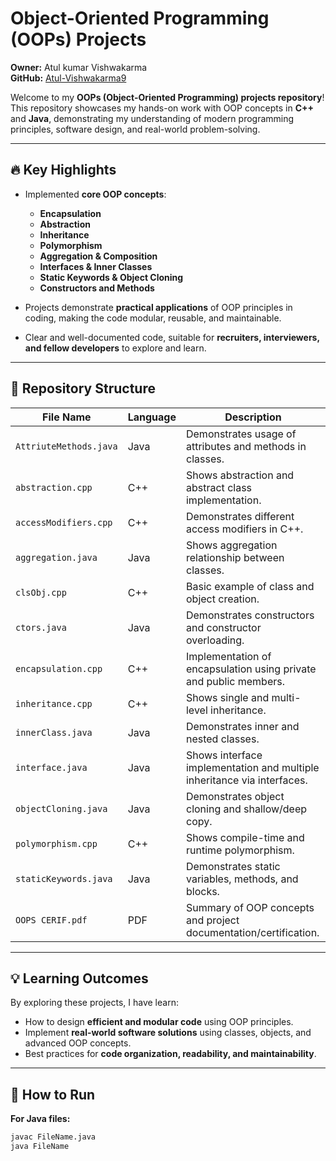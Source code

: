 # Object-Oriented Programming (OOPs) Projects
**Owner:** Atul kumar Vishwakarma  
**GitHub:** [Atul-Vishwakarma9](https://github.com/Atul-Vishwakarma9/Oops)  

Welcome to my **OOPs (Object-Oriented Programming) projects repository**! This repository showcases my hands-on work with OOP concepts in **C++** and **Java**, demonstrating my understanding of modern programming principles, software design, and real-world problem-solving.

---

## 🔥 Key Highlights

- Implemented **core OOP concepts**:
  - **Encapsulation**
  - **Abstraction**
  - **Inheritance**
  - **Polymorphism**
  - **Aggregation & Composition**
  - **Interfaces & Inner Classes**
  - **Static Keywords & Object Cloning**
  - **Constructors and Methods**

- Projects demonstrate **practical applications** of OOP principles in coding, making the code modular, reusable, and maintainable.

- Clear and well-documented code, suitable for **recruiters, interviewers, and fellow developers** to explore and learn.

---

## 📂 Repository Structure

| File Name | Language | Description |
|-----------|---------|-------------|
| `AttriuteMethods.java` | Java | Demonstrates usage of attributes and methods in classes. |
| `abstraction.cpp` | C++ | Shows abstraction and abstract class implementation. |
| `accessModifiers.cpp` | C++ | Demonstrates different access modifiers in C++. |
| `aggregation.java` | Java | Shows aggregation relationship between classes. |
| `clsObj.cpp` | C++ | Basic example of class and object creation. |
| `ctors.java` | Java | Demonstrates constructors and constructor overloading. |
| `encapsulation.cpp` | C++ | Implementation of encapsulation using private and public members. |
| `inheritance.cpp` | C++ | Shows single and multi-level inheritance. |
| `innerClass.java` | Java | Demonstrates inner and nested classes. |
| `interface.java` | Java | Shows interface implementation and multiple inheritance via interfaces. |
| `objectCloning.java` | Java | Demonstrates object cloning and shallow/deep copy. |
| `polymorphism.cpp` | C++ | Shows compile-time and runtime polymorphism. |
| `staticKeywords.java` | Java | Demonstrates static variables, methods, and blocks. |
| `OOPS CERIF.pdf` | PDF | Summary of OOP concepts and project documentation/certification. |

---

## 💡 Learning Outcomes

By exploring these projects, I have learn:

- How to design **efficient and modular code** using OOP principles.  
- Implement **real-world software solutions** using classes, objects, and advanced OOP concepts.  
- Best practices for **code organization, readability, and maintainability**.  

---

## 🚀 How to Run

**For Java files:**  
```bash
javac FileName.java
java FileName
